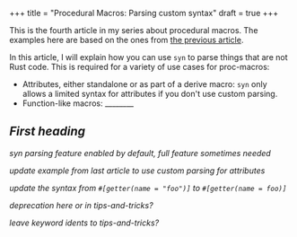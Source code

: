 +++
title = "Procedural Macros: Parsing custom syntax"
draft = true
+++

This is the fourth article in my series about procedural macros. The examples
here are based on the ones from [the previous article][prev].

In this article, I will explain how you can use `syn` to parse things that are
not Rust code. This is required for a variety of use cases for proc-macros:

* Attributes, either standalone or as part of a derive macro: `syn` only allows
  a limited syntax for attributes if you don't use custom parsing.
* Function-like macros: ________

[prev]: /proc-macro-error-handling/

## ___First heading___

*syn parsing feature enabled by default, full feature sometimes needed*

*update example from last article to use custom parsing for attributes*

*update the syntax from `#[getter(name = "foo")]` to `#[getter(name = foo)]`*

*deprecation here or in tips-and-tricks?*

*leave keyword idents to tips-and-tricks?*
